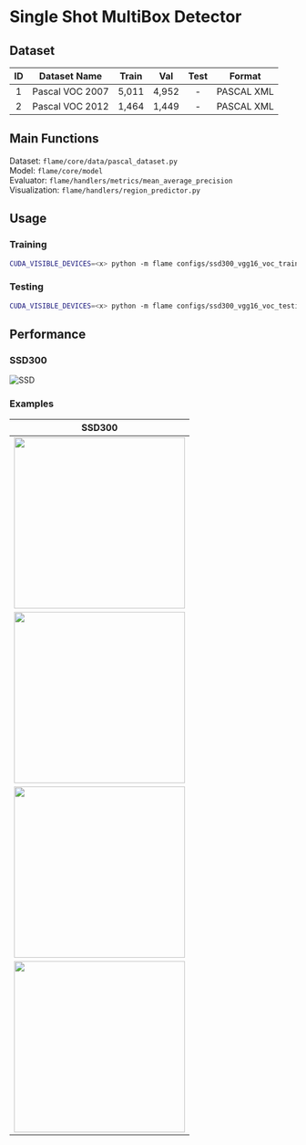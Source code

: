 # Single Shot MultiBox Detector

## Dataset
|ID|Dataset Name|Train|Val|Test|Format|
|:--:|:--------:|:--------:|:--:|:--:|:--:|
1|Pascal VOC 2007 |5,011|4,952|-|PASCAL XML|
2|Pascal VOC 2012 |1,464|1,449|-|PASCAL XML|

## Main Functions
Dataset: ```flame/core/data/pascal_dataset.py``` \
Model: ```flame/core/model``` \
Evaluator: ```flame/handlers/metrics/mean_average_precision``` \
Visualization: ```flame/handlers/region_predictor.py```

## Usage
### Training
```bash
CUDA_VISIBLE_DEVICES=<x> python -m flame configs/ssd300_vgg16_voc_training.yaml
```
### Testing
```bash
CUDA_VISIBLE_DEVICES=<x> python -m flame configs/ssd300_vgg16_voc_testing.yaml
```

## Performance
### SSD300
![SSD](https://user-images.githubusercontent.com/61035926/136876543-c83bcb5f-99da-438b-b4d7-d5a14ceb7039.png)

### Examples
| SSD300 |
| --- |
|<img src="https://user-images.githubusercontent.com/61035926/136917126-1858e4ed-b320-4bc6-9bda-e7108c9e5899.jpg" width="300">|
|<img src="https://user-images.githubusercontent.com/61035926/136917309-788c402e-06be-4ed1-a553-b1e79d59de19.jpg" width="300">|
|<img src="https://user-images.githubusercontent.com/61035926/136917607-abc1ac67-e4b3-4ae9-a2d4-53cbd77ae2a9.jpg" width="300">|
|<img src="https://user-images.githubusercontent.com/61035926/136917805-b9ff4430-d97b-4aa5-a26e-c9cf2fb671e5.jpg" width="300">|
